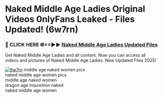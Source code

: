 # Naked Middle Age Ladies Original Videos 0nlyFans Leaked - Files Updated! (6w7rn)

<h3>🔴 CLICK HERE 🌐==►► <a href="https://tinyurl.com/up5wt9bj" rel="nofollow">Naked Middle Age Ladies Updated Files</a></h3>

Get Naked Middle Age Ladies and all content. Now you can access all videos and pictures of Naked Middle Age Ladies. New Updated Files 2025!

[![6w7rn](https://i.imgur.com/ABiUzMV.gif)](https://tinyurl.com/up5wt9bj)
middle age naked women pics<br>
naked middle age women pics<br>
middle age naked women<br>
dragon age inquisition naked<br>
naked middle age women